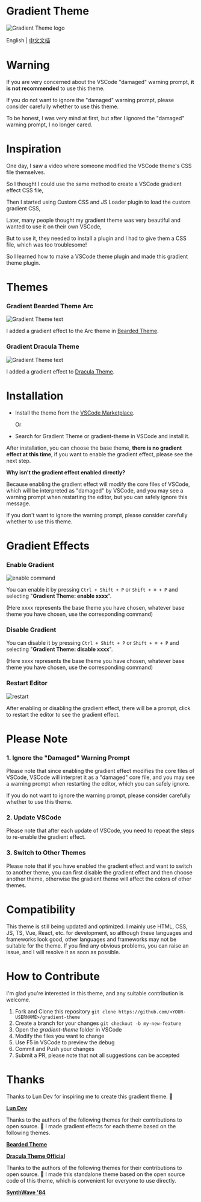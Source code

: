 # Gradient Theme

![Gradient Theme logo](./banner.png)

English | [中文文档](./README_zh.md)

# Warning

If you are very concerned about the VSCode "damaged" warning prompt, **it is not recommended** to use this theme.

If you do not want to ignore the "damaged" warning prompt, please consider carefully whether to use this theme.

To be honest, I was very mind at first, but after I ignored the "damaged" warning prompt, I no longer cared.

# Inspiration

One day, I saw a video where someone modified the VSCode theme's CSS file themselves.

So I thought I could use the same method to create a VSCode gradient effect CSS file,

Then I started using Custom CSS and JS Loader plugin to load the custom gradient CSS,

Later, many people thought my gradient theme was very beautiful and wanted to use it on their own VSCode,

But to use it, they needed to install a plugin and I had to give them a CSS file, which was too troublesome!

So I learned how to make a VSCode theme plugin and made this gradient theme plugin.

# Themes

### Gradient Bearded Theme Arc

![Gradient Theme text](./gradient-bearded-theme-arc.png)

I added a gradient effect to the Arc theme in [Bearded Theme](https://marketplace.visualstudio.com/items?itemName=BeardedBear.beardedtheme).

### Gradient Dracula Theme

![Gradient Theme text](./gradient-dracula-theme.png)

I added a gradient effect to [Dracula Theme](https://marketplace.visualstudio.com/items?itemName=dracula-theme.theme-dracula).

# Installation

- Install the theme from the [VSCode Marketplace](https://marketplace.visualstudio.com/items?itemName=shaobeichen.gradient-theme).

  Or

- Search for Gradient Theme or gradient-theme in VSCode and install it.

After installation, you can choose the base theme, **there is no gradient effect at this time**, if you want to enable the gradient effect, please see the next step.

**Why isn't the gradient effect enabled directly?**

Because enabling the gradient effect will modify the core files of VSCode, which will be interpreted as "damaged" by VSCode, and you may see a warning prompt when restarting the editor, but you can safely ignore this message.

If you don't want to ignore the warning prompt, please consider carefully whether to use this theme.

# Gradient Effects

### Enable Gradient

![enable command](./command.png)

You can enable it by pressing `Ctrl + Shift + P` or `Shift + ⌘ + P` and selecting "**Gradient Theme: enable xxxx**".

(Here xxxx represents the base theme you have chosen, whatever base theme you have chosen, use the corresponding command)

### Disable Gradient

You can disable it by pressing `Ctrl + Shift + P` or `Shift + ⌘ + P` and selecting "**Gradient Theme: disable xxxx**".

(Here xxxx represents the base theme you have chosen, whatever base theme you have chosen, use the corresponding command)

### Restart Editor

![restart](./restart.png)

After enabling or disabling the gradient effect, there will be a prompt, click to restart the editor to see the gradient effect.

# Please Note

### 1. Ignore the "Damaged" Warning Prompt

Please note that since enabling the gradient effect modifies the core files of VSCode, VSCode will interpret it as a "damaged" core file, and you may see a warning prompt when restarting the editor, which you can safely ignore.

If you do not want to ignore the warning prompt, please consider carefully whether to use this theme.

### 2. Update VSCode

Please note that after each update of VSCode, you need to repeat the steps to re-enable the gradient effect.

### 3. Switch to Other Themes

Please note that if you have enabled the gradient effect and want to switch to another theme, you can first disable the gradient effect and then choose another theme, otherwise the gradient theme will affect the colors of other themes.

# Compatibility

This theme is still being updated and optimized. I mainly use HTML, CSS, JS, TS, Vue, React, etc. for development, so although these languages and frameworks look good, other languages and frameworks may not be suitable for the theme. If you find any obvious problems, you can raise an issue, and I will resolve it as soon as possible.

# How to Contribute

I'm glad you're interested in this theme, and any suitable contribution is welcome.

1. Fork and Clone this repository `git clone https://github.com/<YOUR-USERNAME>/gradient-theme`
2. Create a branch for your changes `git checkout -b my-new-feature`
3. Open the _gradient-theme_ folder in VSCode
4. Modify the files you want to change
5. Use F5 in VSCode to preview the debug
6. Commit and Push your changes
7. Submit a PR, please note that not all suggestions can be accepted

# Thanks

Thanks to Lun Dev for inspiring me to create this gradient theme. 🙏

**[Lun Dev](https://www.youtube.com/@lundeveloper)**

Thanks to the authors of the following themes for their contributions to open source. 🙏 I made gradient effects for each theme based on the following themes.

**[Bearded Theme](https://marketplace.visualstudio.com/items?itemName=BeardedBear.beardedtheme)**

**[Dracula Theme Official](https://marketplace.visualstudio.com/items?itemName=dracula-theme.theme-dracula)**

Thanks to the authors of the following themes for their contributions to open source. 🙏 I made this standalone theme based on the open source code of this theme, which is convenient for everyone to use directly.

**[SynthWave '84](https://github.com/robb0wen/synthwave-vscode)**

